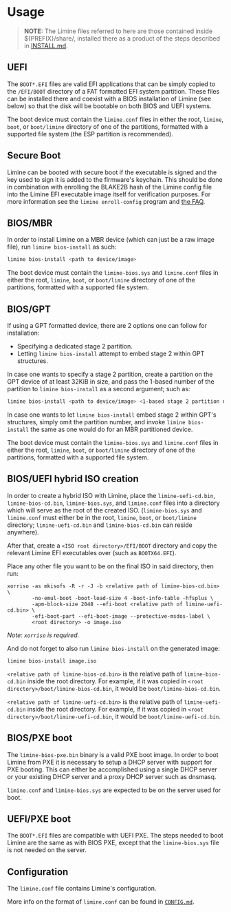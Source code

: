 # Usage

> **NOTE:** The Limine files referred to here are those contained inside
> ${PREFIX}/share/, installed there as a product of the steps described in
> [INSTALL.md](INSTALL.md).

## UEFI
The `BOOT*.EFI` files are valid EFI applications that can be simply copied to
the `/EFI/BOOT` directory of a FAT formatted EFI system partition. These files
can be installed there and coexist with a BIOS installation of Limine
(see below) so that the disk will be bootable on both BIOS and UEFI systems.

The boot device must contain the `limine.conf` files in
either the root, `limine`, `boot`, or `boot/limine` directory of one of the
partitions, formatted with a supported file system (the ESP partition is
recommended).

## Secure Boot
Limine can be booted with secure boot if the executable is signed and the key
used to sign it is added to the firmware's keychain. This should be done in
combination with enrolling the BLAKE2B hash of the Limine config file into the
Limine EFI executable image itself for verification purposes.
For more information see the `limine enroll-config` program and
[the FAQ](FAQ.md).

## BIOS/MBR
In order to install Limine on a MBR device (which can just be a raw image
file), run `limine bios-install` as such:

```bash
limine bios-install <path to device/image>
```

The boot device must contain the `limine-bios.sys` and `limine.conf` files in
either the root, `limine`, `boot`, or `boot/limine` directory of one of the
partitions, formatted with a supported file system.

## BIOS/GPT
If using a GPT formatted device, there are 2 options one can follow for
installation:
* Specifying a dedicated stage 2 partition.
* Letting `limine bios-install` attempt to embed stage 2 within GPT structures.

In case one wants to specify a stage 2 partition, create a partition on the GPT
device of at least 32KiB in size, and pass the 1-based number of the partition
to `limine bios-install` as a second argument; such as:

```bash
limine bios-install <path to device/image> <1-based stage 2 partition number>
```

In case one wants to let `limine bios-install` embed stage 2 within GPT's
structures, simply omit the partition number, and invoke `limine bios-install`
the same as one would do for an MBR partitioned device.

The boot device must contain the `limine-bios.sys` and `limine.conf` files in
either the root, `limine`, `boot`, or `boot/limine` directory of one of the
partitions, formatted with a supported file system.

## BIOS/UEFI hybrid ISO creation
In order to create a hybrid ISO with Limine, place the
`limine-uefi-cd.bin`, `limine-bios-cd.bin`, `limine-bios.sys`, and
`limine.conf` files into a directory which will serve as the root of the
created ISO.
(`limine-bios.sys` and `limine.conf` must either be in the root, `limine`,
`boot`, or `boot/limine` directory; `limine-uefi-cd.bin` and
`limine-bios-cd.bin` can reside anywhere).

After that, create a `<ISO root directory>/EFI/BOOT` directory and copy the
relevant Limine EFI executables over (such as `BOOTX64.EFI`).

Place any other file you want to be on the final ISO in said directory, then
run:
```
xorriso -as mkisofs -R -r -J -b <relative path of limine-bios-cd.bin> \
        -no-emul-boot -boot-load-size 4 -boot-info-table -hfsplus \
        -apm-block-size 2048 --efi-boot <relative path of limine-uefi-cd.bin> \
        -efi-boot-part --efi-boot-image --protective-msdos-label \
        <root directory> -o image.iso
```

*Note: `xorriso` is required.*

And do not forget to also run `limine bios-install` on the generated image:
```
limine bios-install image.iso
```

`<relative path of limine-bios-cd.bin>` is the relative path of
`limine-bios-cd.bin` inside the root directory.
For example, if it was copied in `<root directory>/boot/limine-bios-cd.bin`,
it would be `boot/limine-bios-cd.bin`.

`<relative path of limine-uefi-cd.bin>` is the relative path of
`limine-uefi-cd.bin` inside the root directory.
For example, if it was copied in
`<root directory>/boot/limine-uefi-cd.bin`, it would be
`boot/limine-uefi-cd.bin`.

## BIOS/PXE boot
The `limine-bios-pxe.bin` binary is a valid PXE boot image.
In order to boot Limine from PXE it is necessary to setup a DHCP server with
support for PXE booting. This can either be accomplished using a single DHCP
server or your existing DHCP server and a proxy DHCP server such as dnsmasq.

`limine.conf` and `limine-bios.sys` are expected to be on the server used for
boot.

## UEFI/PXE boot
The `BOOT*.EFI` files are compatible with UEFI PXE.
The steps needed to boot Limine are the same as with BIOS PXE,
except that the `limine-bios.sys` file is not needed on the server.

## Configuration
The `limine.conf` file contains Limine's configuration.

More info on the format of `limine.conf` can be found in
[`CONFIG.md`](CONFIG.md).
